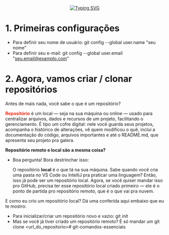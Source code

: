 <div align="center">
  <a href="https://git.io/typing-svg">
    <img src="https://readme-typing-svg.demolab.com?font=Fira+Code&weight=700&size=22&duration=3000&pause=1000&color=FFD700&center=true&vCenter=true&width=900&lines=Dominando+o+Git:+Seu+Guia+Essencial+Multilingue+(PT,+EN,+ES)" alt="Typing SVG">
  </a>
</div>

# 1. Primeiras configurações

- Para definir seu nome de usuário: git config --global user.name "seu nome"
- Para definir seu e-mail: git config --global user.email "seu.email@examplo.com"

# 2. Agora, vamos criar / clonar repositórios

Antes de mais nada, você sabe o que é um repositório?

<span style="color: #E92D18;"><strong>Repositório</strong></span> é um local — seja na sua máquina ou online — usado para centralizar arquivos, dados e recursos de um projeto, facilitando o gerenciamento. É tipo um cofre digital: nele você guarda seus projetos, acompanha o histórico de alterações, vê quem modificou o quê, inclui a documentação do código, arquivos importantes e até o README.md, que apresenta seu projeto pra galera.

<p><strong>Repositório remoto e local são a mesma coisa?</strong></p>

- Boa pergunta! Bora destrinchar isso:

  O repositório <strong>local</strong> é o que tá na sua máquina. Sabe quando você cria uma pasta no VS Code ou IntelliJ pra praticar uma linguagem? Então, isso já pode ser um repositório local. Agora, se você quiser mandar isso pro GitHub, precisa ter esse repositório local criado primeiro — ele é o ponto de partida pro repositório remoto, que é o que vai pra nuvem.

E como eu crio um repositório local? Dá uma conferida aqui embaixo que eu te mostro:

- Para inicializar/criar um repositório novo e vazio: git init
- Mas se você já tiver criado um repositório remoto? É só mandar um git clone <url_do_repositorio># git-comandos-essenciais
